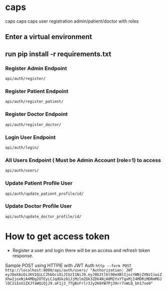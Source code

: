 # caps
caps caps caps user registration admin/patient/doctor with roles

## Enter a virtual environment
## run pip install -r requirements.txt



### Register Admin Endpoint
`api/auth/register/`
### Register Patient Endpoint
`api/auth/register_patient/`
### Register Doctor Endpoint
`api/auth/register_doctor/`

### Login User Endpoint
`api/auth/login/`
### All Users Endpoint ( Must be Admin Account (role=1) to access
`api/auth/users/`


### Update Patient Profile User
`api/auth/update_patient_profile/id/`
### Update Doctor Profile User
`api/auth/update_doctor_profile/id/`


# How to get access token
- Register a user and login there will be an access and refresh token response.

Sample POST using HTTPIE with JWT Auth
`http --form POST http://localhost:8000/api/auth/users/ "Authorization: JWT eyJ0eXAiOiJKV1QiLCJhbGciOiJIUzI1NiJ9.eyJ0b2tlbl90eXBlIjoiYWNjZXNzIiwiZXhwIjoxNjA4MDg2OTEyLCJqdGkiOiJjMzlmZDk3ZDk4NjA0M2YxYTgxMjI4MDRiMDRmMGJlOCIsInVzZXJfaWQiOjJ9.aF1j3_7TgBsFrlr3Jy2K6YW7Pj39rr7vWLQ_bh17se8"`

